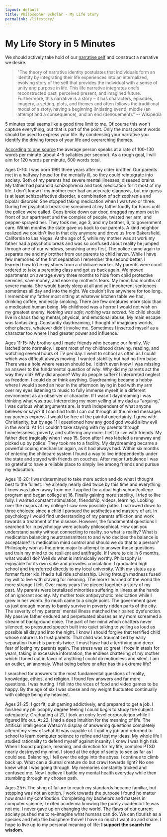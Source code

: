 ```yaml
---
layout: default
title: Philosopher Scholar - My Life Story
permalink: /lifestory/
---
```


# My Life Story in 5 Minutes

We should actively take hold of our [narrative self](https://en.wikipedia.org/wiki/Narrative_identity) and construct a narrative we desire.

> "The theory of narrative identity postulates that individuals form an identity by integrating their life experiences into an internalized, evolving story of the self that provides the individual with a sense of unity and purpose in life. This life narrative integrates one's reconstructed past, perceived present, and imagined future. Furthermore, this narrative is a story – it has characters, episodes, imagery, a setting, plots, and themes and often follows the traditional model of a story, having a beginning (initiating event), middle (an attempt and a consequence), and an end (denouement)." -- Wikipedia

5 minutes total seems like a good time limit to me. Of course this won't capture everything, but that is part of the point. Only the most potent words should be used to express your life. By condensing your narrative you identify the driving forces of your life and overarching themes.

[According to one source](https://wordcounter.net/blog/2016/06/02/101702_how-fast-average-person-speaks.html) the average person speaks at a rate of 100-130 words per minute (about 4-5 syllables per second). As a rough goal, I will aim for 120 words per minute, 600 words total.

Ages 0-10:
I was born 1991 three years after my older brother. Our parents met in a halfway house for the mentally ill, so they could reintegrate into society. Both of my parents had severe mental illnesses, diseased brains. My father had paranoid schizophrenia and took medication for it most of my life. I don't know if my mother ever had an accurate diagnosis, but my guess is at least schizoaffective disorder, a combination of schizophrenia and bipolar disorder. She stopped taking medication when I was two or three. During her psychotic break she screamed at my father loudly for hours until the police were called. Cops broke down our door, dragged my mom out in front of our apartment and the complex of people, twisted her arm, and pepper-sprayed her. They took me, age 3, and my brother, 6, to government care. Within months the state gave us back to our parents. A kind neighbor realized we couldn't live in that city anymore and drove us from Bakersfield, California to Las Vegas. At the age of 5, while my mother was at work my father had a psychotic break and was so confused about reality he jumped through one of our windows, smashing arms first. The police came again to separate me and my brother from our parents to child haven. While I have few memories of the first separation I remember the second better. I learned how to tie my shoes from a childcare worker. My parents were court ordered to take a parenting class and got us back again. We moved apartments on average every three months to hide from child protective services, save money, and ease my mother's fears. My mom had months of severe mania. She would barely sleep at all and yell incoherent sentences sometimes all day and into the night. We couldn't live anywhere for too long. I remember my father most sitting at whatever kitchen table we had, drinking coffee, endlessly smoking. There are few creatures more stoic than a medicated human being. My childhood was a horror I would not wish on my greatest enemy. _Nothing was safe; nothing was sacred._ No child should live in chaos facing mental, physical, and emotional abuse. My main escape was fantasizing. Constantly daydreaming, I thought of imaginary worlds, other places, whatever didn't involve me. Sometimes I inserted myself as a character too where I had greater power and influence.

Ages 11-15:
My brother and I made friends who became our family. We latched onto normalcy. I spent most of my childhood drawing, reading, and watching several hours of TV per day. I went to school as often as I could which was difficult always moving. I wanted stability but had no firm base. There was a hole where reason should be. I didn't even know I was missing an answer to the fundamental question of _why_. Why did my parents act the way they did? Why did anyone? Why do people suffer? I interpreted neglect as freedom. I could do or think anything. Daydreaming became a hobby where I would spend an hour in the afternoon laying in bed with my arm over my eyes listening to music to fully immerse myself in a different environment as an observer or character. If I wasn't daydreaming I was thinking what was true. Interpreting my mom yelling at my dad as "arguing," I was curious what arguments are. Is truth independent of what anyone believes or says? If I can find truth I can cut through all the mixed messages my parents express. I would be free of the painful uncertainty. I grew with Christianity, but by age 11 I questioned how any good god would allow evil in the world. At 14 I couldn't take staying with my parents through homelessness, poverty, and suffering any more. I left to live with friends. My father died tragically when I was 15. Soon after I was labeled a runaway and picked up by police. They took me to a facility. My daydreaming became a powerful coping mechanism again, as it had always had. Within six months of entering the childcare system I found a way to live independently under the state and stayed with friends on couches. After major turbulence I was so grateful to have a reliable place to simply live among friends and pursue my education.

Ages 16-20:
I was determined to take more action and do what I thought best to the fullest. I've already nearly died twice by this time and everything I knew was taken away from me. I applied for a dual high school/college program and began college at 16. Finally gaining more stability, I tried to live fully. I wanted constant stimulation, friendship, videos, learning. Looking over the majors at my college I saw new possible paths. I narrowed down to three choices: since a child I pursued the aesthetics and mastery of art. In psychology I would find understanding of my parents affliction and work towards a treatment of the disease.  However, the fundamental questions I searched for in psychology were actually philosophical. How can you understand sanity without connecting to reality, so what is reality? What is medication balancing neurotransmitters to and who decides the balance is acceptable? Is medication mind control and should we do that to a person? Philosophy won as the prime major to attempt to answer these questions and train my mind to be resilient and antifragile. If I were to die in 6 months, what would I do? Well do what is intrinsically worthy. Philosophy is enjoyable for its own sake and provides consolation. I graduated high school and transferred directly to my local university. With my status as a former foster kid I had a full ride scholarship. Living through madness fused my will to live with craving for meaning. The more I learned of the world the more strange I felt. Over many years I've pieced together a story of my past. My parents were brutalized minorities suffering in illness at the hands of an ignorant society. My mother took antipsychotic medication while I grew in her womb. So much came to a single point. The government gave us just enough money to barely survive in poverty ridden parts of the city. The severity of my parents' mental illness matched their paired dysfunction. My passive father endured and perpetuated abuses as my mom screamed a stream of background noise. The part of her mind which chatters never silenced, so pressured speech built into quiet talking to yelling as loud as possible all day and into the night. I know I should forgive that terrified child whose nature is to trust parents. That child was traumatized by early separation from his parents twice. I must have had a terrifying and deep fear of losing my parents again. The stress was so great I froze in stasis for years, taking in excessive information, the endless chattering of my mother which I tuned out in favor of anything I could do motionless and silent. I am an outlier, an anomaly. What being before or after has this extreme life?

I searched for answers to the most fundamental questions of reality, knowledge, ethics, and religion. I found few answers and far more questions. I was hurting. I fell into the vices of food and video games to be happy. By the age of six I was obese and my weight fluctuated continually with college being my heaviest.

Ages 21-25:
I got fit, quit gaming addictively, and prepared to get a job. I finished my philosophy degree feeling I could _begin_ to study the subject adequately. Graduating at 21, I took an entry level corporate job while I figured life out. At 22, I had a deep intuition for the meaning of life. The artificial intelligence Watson's display of answering questions completely altered my view of what AI was capable of. I quit my job and returned to school to learn computer science to refine and test my ideas. My whole life I studied rationality to defend myself against insanity. I knew I was high risk. When I found purpose, meaning, and direction for my life, complex PTSD nearly destroyed my mind. I stood at the edge of sanity to see as far as I could see. Balancing, I fell over the edge into the abyss. I continue to climb back up. What can a diurnal creature do but crawl towards light? No one knew what I was going through. My memories constantly tricked and confused me. Now I believe I battle my mental health everyday while then stumbling through my chosen path.

Ages 25+:
The sting of failure to reach my standards became familiar, but stopping was not an option. I work towards the purpose I found no matter how small my contribution. Completing my bachelors and masters in computer science, I exited academia knowing the purely academic life was not me. I never gave up on changing the world. The flaws of our current society pushed me to re-imagine what humans can do. We can flourish as a species and help the biosphere thrive! I have so much I want do and share. I hope to live up to my personal meaning of life: **I support the search for wisdom**.
